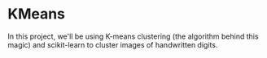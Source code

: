 # KMeans
In this project, we'll be using K-means clustering (the algorithm behind this magic) and scikit-learn to cluster images of handwritten digits.

